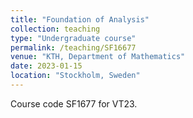 ```yaml
---
title: "Foundation of Analysis"
collection: teaching
type: "Undergraduate course"
permalink: /teaching/SF16677
venue: "KTH, Department of Mathematics"
date: 2023-01-15
location: "Stockholm, Sweden"
---
```


Course code SF1677 for VT23. 

